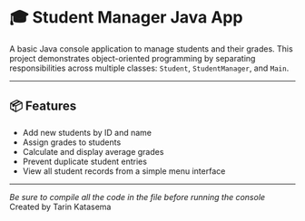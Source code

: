 # 🎓 Student Manager Java App

A basic Java console application to manage students and their grades. This project demonstrates object-oriented programming by separating responsibilities across multiple classes: `Student`, `StudentManager`, and `Main`.

---

## 📦 Features

- Add new students by ID and name
- Assign grades to students
- Calculate and display average grades
- Prevent duplicate student entries
- View all student records from a simple menu interface

---
*Be sure to compile all the code in the file before running the console*
Created by Tarin Katasema 
